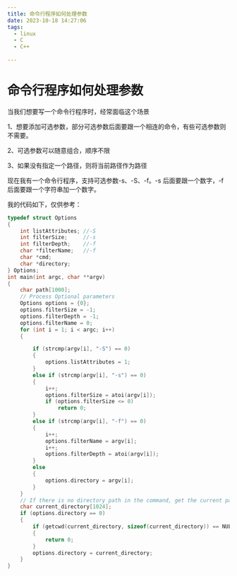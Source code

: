 ```yaml
---
title: 命令行程序如何处理参数
date: 2023-10-18 14:27:06
tags: 
  - linux
  - C
  - C++
 
---
```


# 命令行程序如何处理参数

当我们想要写一个命令行程序时，经常面临这个场景

1、想要添加可选参数，部分可选参数后面要跟一个相连的命令，有些可选参数则不需要。

2、可选参数可以随意组合，顺序不限

3、如果没有指定一个路径，则将当前路径作为路径

现在我有一个命令行程序，支持可选参数-s、-S、-f。-s 后面要跟一个数字，-f后面要跟一个字符串加一个数字。



我的代码如下，仅供参考：

```c
typedef struct Options
{
	int listAttributes; //-S
	int filterSize;		//-s
	int filterDepth;	//-f
	char *filterName;	//-f
	char *cmd;
	char *directory;
} Options;
int main(int argc, char **argv)
{
	char path[1000];
	// Process Optional parameters
	Options options = {0};
	options.filterSize = -1;
	options.filterDepth = -1;
	options.filterName = 0;
	for (int i = 1; i < argc; i++)
	{

		if (strcmp(argv[i], "-S") == 0)
		{
			options.listAttributes = 1;
		}
		else if (strcmp(argv[i], "-s") == 0)
		{
			i++;
			options.filterSize = atoi(argv[i]);
			if (options.filterSize <= 0)
				return 0;
		}
		else if (strcmp(argv[i], "-f") == 0)
		{
			i++;
			options.filterName = argv[i];
			i++;
			options.filterDepth = atoi(argv[i]);
		}
		else
		{
			options.directory = argv[i];
		}
	}
	// If there is no directory path in the command, get the current path
	char current_directory[1024];
	if (options.directory == 0)
	{
		if (getcwd(current_directory, sizeof(current_directory)) == NULL)
		{
			return 0;
		}
		options.directory = current_directory;
	}
}
```



